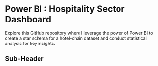 # Power BI : Hospitality Sector Dashboard

Explore this GitHub repository where I leverage the power of Power BI to create a star schema for a hotel-chain dataset and conduct statistical analysis for key insights.

## Sub-Header

